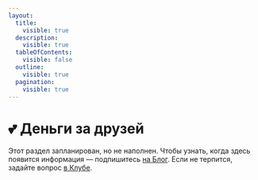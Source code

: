 ```yaml
---
layout:
  title:
    visible: true
  description:
    visible: true
  tableOfContents:
    visible: false
  outline:
    visible: true
  pagination:
    visible: true
---
```


# 💕 Деньги за друзей

Этот раздел запланирован, но не наполнен. Чтобы узнать, когда здесь появится информация — подпишитесь [на Блог](https://mqs.ai/blog). Если не терпится, задайте вопрос [в Клубе](https://mqs.ai/club).
